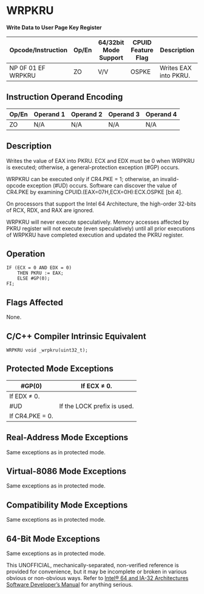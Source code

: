 # WRPKRU

**Write Data to User Page Key Register**

| Opcode/Instruction | Op/En | 64/32bit Mode Support | CPUID Feature Flag | Description           |
| ------------------ | ----- | --------------------- | ------------------ | --------------------- |
| NP 0F 01 EF WRPKRU | ZO    | V/V                   | OSPKE              | Writes EAX into PKRU. |

## Instruction Operand Encoding

| Op/En | Operand 1 | Operand 2 | Operand 3 | Operand 4 |
| ----- | --------- | --------- | --------- | --------- |
| ZO    | N/A       | N/A       | N/A       | N/A       |

## Description

Writes the value of EAX into PKRU. ECX and EDX must be 0 when WRPKRU is executed; otherwise, a general-protection exception (#​​​​GP) occurs.

WRPKRU can be executed only if CR4.PKE = 1; otherwise, an invalid-opcode exception (#​​​UD) occurs. Software can discover the value of CR4.PKE by examining CPUID.(EAX=07H,ECX=0H):ECX.OSPKE [bit 4].

On processors that support the Intel 64 Architecture, the high-order 32-bits of RCX, RDX, and RAX are ignored.

WRPKRU will never execute speculatively. Memory accesses affected by PKRU register will not execute (even speculatively) until all prior executions of WRPKRU have completed execution and updated the PKRU register.

## Operation

```
IF (ECX = 0 AND EDX = 0)
    THEN PKRU := EAX;
    ELSE #​​​​GP(0);
FI;

```

## Flags Affected

None.

## C/C++ Compiler Intrinsic Equivalent

```
WRPKRU void _wrpkru(uint32_t);

```

## Protected Mode Exceptions

| \#​​​​GP(0)     | If ECX ≠ 0.                 |
| --------------- | --------------------------- |
| If EDX ≠ 0.     |
| #​​​UD          | If the LOCK prefix is used. |
| If CR4.PKE = 0. |

## Real-Address Mode Exceptions

Same exceptions as in protected mode.

## Virtual-8086 Mode Exceptions

Same exceptions as in protected mode.

## Compatibility Mode Exceptions

Same exceptions as in protected mode.

## 64-Bit Mode Exceptions

Same exceptions as in protected mode.

This UNOFFICIAL, mechanically-separated, non-verified reference is provided for convenience, but it may be
incomplete or broken in various obvious or non-obvious
ways. Refer to [Intel® 64 and IA-32 Architectures Software Developer’s Manual](https://software.intel.com/en-us/download/intel-64-and-ia-32-architectures-sdm-combined-volumes-1-2a-2b-2c-2d-3a-3b-3c-3d-and-4) for anything serious.
